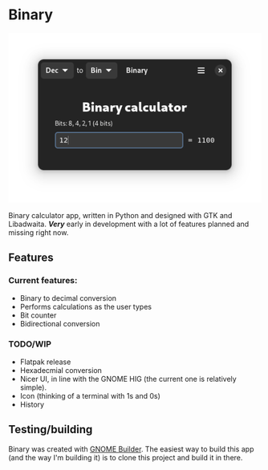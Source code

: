 # Binary

![Image of Binary](img/binary-screenshot.png)

Binary calculator app, written in Python and designed with GTK and Libadwaita. ***Very*** early in development with a lot of features planned and missing right now.

## Features
### Current features:
- Binary to decimal conversion
- Performs calculations as the user types 
- Bit counter
- Bidirectional conversion

### TODO/WIP
- Flatpak release
- Hexadecmial conversion
- Nicer UI, in line with the GNOME HIG (the current one is relatively simple).
- Icon (thinking of a terminal with 1s and 0s)
- History
  
## Testing/building
Binary was created with [GNOME Builder](https://apps.gnome.org/en-GB/Builder/). The easiest way to build this app (and the way I'm building it) is to clone this project and build it in there. 
